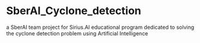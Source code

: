 # SberAI_Cyclone_detection
a SberAI team project for Sirius.AI educational program dedicated to solving the cyclone detection problem using Artificial Intelligence
